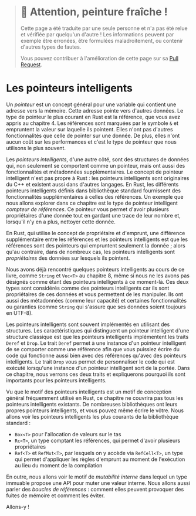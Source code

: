 > # 🚧 Attention, peinture fraîche !
>
> Cette page a été traduite par une seule personne et n'a pas été relue et
> vérifiée par quelqu'un d'autre ! Les informations peuvent par exemple être
> erronées, être formulées maladroitement, ou contenir d'autres types de fautes.
>
> Vous pouvez contribuer à l'amélioration de cette page sur sa
> [Pull Request](https://github.com/Jimskapt/rust-book-fr/pull/185).

<!--
# Smart Pointers
-->

# Les pointeurs intelligents

<!--
A *pointer* is a general concept for a variable that contains an address in
memory. This address refers to, or “points at,” some other data. The most
common kind of pointer in Rust is a reference, which you learned about in
Chapter 4. References are indicated by the `&` symbol and borrow the value they
point to. They don’t have any special capabilities other than referring to
data. Also, they don’t have any overhead and are the kind of pointer we use
most often.
-->

Un *pointeur* est un concept général pour une variable qui contient une adresse
vers la mémoire. Cette adresse pointe vers d'autres données. Le type de pointeur
le plus courant en Rust est la référence, que vous avez appris au chapitre 4.
Les références sont marquées par le symbole `&` et empruntent la valeur sur
laquelle ils pointent. Elles n'ont pas d'autres fonctionnalités que celle de
pointer sur une donnée. De plus, elles n'ont aucun coût sur les performances et
c'est le type de pointeur que nous utilisons le plus souvent.

<!--
*Smart pointers*, on the other hand, are data structures that not only act like
a pointer but also have additional metadata and capabilities. The concept of
smart pointers isn’t unique to Rust: smart pointers originated in C++ and exist
in other languages as well. In Rust, the different smart pointers defined in
the standard library provide functionality beyond that provided by references.
One example that we’ll explore in this chapter is the *reference counting*
smart pointer type. This pointer enables you to have multiple owners of data by
keeping track of the number of owners and, when no owners remain, cleaning up
the data.
-->

Les *pointeurs intelligents*, d'une autre côté, sont des structures de données
qui, non seulement se comportent comme un pointeur, mais ont aussi des
fonctionnalités et métadonnées supplémentaires. Le concept de pointeur
intelligent n'est pas propre à Rust : les pointeurs intelligents sont
originaires du C++ et existent aussi dans d'autres langages. En Rust, les
différents pointeurs intelligents définis dans bibliothèque standard
fournissent des fonctionnalités supplémentaires à celles des références.
Un exemple que nous allons explorer dans ce chapitre est le type de pointeur
intelligent *compteur de références*. Ce pointeur vous permet d'avoir
plusieurs propriétaires d'une donnée tout en gardant une trace de leur nombre et,
lorsqu'il n'y en a plus, nettoyer cette donnée.

<!--
In Rust, which uses the concept of ownership and borrowing, an additional
difference between references and smart pointers is that references are
pointers that only borrow data; in contrast, in many cases, smart pointers
*own* the data they point to.
-->

En Rust, qui utilise le concept de propriétaire et d'emprunt, une différence
supplémentaire entre les références et les pointeurs intelligents est que les
références sont des pointeurs qui empruntent seulement la donnée ; alors qu'au
contraire, dans de nombreux cas, les pointeurs intelligents sont
*propriétaires* des données sur lesquels ils pointent.

<!--
We’ve already encountered a few smart pointers in this book, such as `String`
and `Vec<T>` in Chapter 8, although we didn’t call them smart pointers at the
time. Both these types count as smart pointers because they own some memory and
allow you to manipulate it. They also have metadata (such as their capacity)
and extra capabilities or guarantees (such as with `String` ensuring its data
will always be valid UTF-8).
-->

Nous avons déjà rencontré quelques pointeurs intelligents au cours de ce
livre, comme `String` et `Vec<T>` au chapitre 8, même si nous ne les avons pas
désignés comme étant des pointeurs intelligents à ce moment-là. Ces deux types
sont considérés comme des pointeurs intelligents car ils sont propriétaires de
ces données et vous permettent de les manipuler. Ils ont aussi des métadonnées
(comme leur capacité) et certaines fonctionnalités ou garanties (comme `String`
qui s'assure que ses données soient toujours en UTF-8).

<!--
Smart pointers are usually implemented using structs. The characteristic that
distinguishes a smart pointer from an ordinary struct is that smart pointers
implement the `Deref` and `Drop` traits. The `Deref` trait allows an instance
of the smart pointer struct to behave like a reference so you can write code
that works with either references or smart pointers. The `Drop` trait allows
you to customize the code that is run when an instance of the smart pointer
goes out of scope. In this chapter, we’ll discuss both traits and demonstrate
why they’re important to smart pointers.
-->

Les pointeurs intelligents sont souvent implémentés en utilisant des
structures. Les caractéristiques qui distinguent un pointeur intelligent d'une
structure classique est que les pointeurs intelligents implémentent les traits
`Deref` et `Drop`. Le trait `Deref` permet à une instance d'un pointeur
intelligent de se comporter comme une référence afin que vous puissiez écrire
du code qui fonctionne aussi bien avec des références qu'avec des pointeurs
intelligents. Le trait `Drop` vous permet de personnaliser le code qui est
exécuté lorsqu'une instance d'un pointeur intelligent sort de la portée. Dans
ce chapitre, nous verrons ces deux traits et expliquerons pourquoi ils sont
importants pour les pointeurs intelligents.

<!--
Given that the smart pointer pattern is a general design pattern used
frequently in Rust, this chapter won’t cover every existing smart pointer. Many
libraries have their own smart pointers, and you can even write your own. We’ll
cover the most common smart pointers in the standard library:
-->

Vu que le motif des pointeurs intelligents est un motif de conception général
fréquemment utilisé en Rust, ce chapitre ne couvrira pas tous les pointeurs
intelligents existants. De nombreuses bibliothèques ont leurs propres pointeurs
intelligents, et vous pouvez même écrire le vôtre. Nous allons voir les
pointeurs intelligents les plus courants de la bibliothèque standard :

<!--
* `Box<T>` for allocating values on the heap
* `Rc<T>`, a reference counting type that enables multiple ownership
* `Ref<T>` and `RefMut<T>`, accessed through `RefCell<T>`, a type that enforces
  the borrowing rules at runtime instead of compile time
-->

* `Box<T>` pour l'allocation de valeurs sur le tas
* `Rc<T>`, un type comptant les références, qui permet d'avoir plusieurs
  propriétaires
* `Ref<T>` et `RefMut<T>`, par lesquels on y accède via `RefCell<T>`, un type
  qui permet d'appliquer les règles d'emprunt au moment de l'exécution au lieu
  du moment de la compilation

<!--
In addition, we’ll cover the *interior mutability* pattern where an immutable
type exposes an API for mutating an interior value. We’ll also discuss
*reference cycles*: how they can leak memory and how to prevent them.
-->

En outre, nous allons voir le motif de *mutabilité interne* dans lequel un
type immuable propose une API pour muter une valeur interne. Nous allons aussi
parler des *boucles de références* : comment elles peuvent provoquer des fuites
de mémoire et comment les éviter.

<!--
Let’s dive in!
-->

Allons-y !
